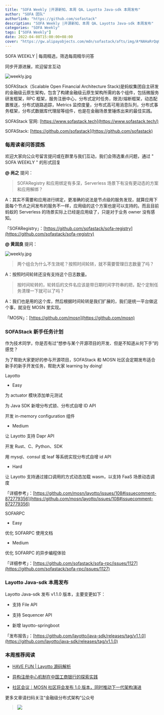```yaml
---
title: "SOFA Weekly |开源新知、本周 QA、Layotto Java-sdk 本周发布"
author: "SOFA 团队"
authorlink: "https://github.com/sofastack"
description: "SOFA Weekly |开源新知、本周 QA、Layotto Java-sdk 本周发布"
categories: "SOFA Weekly"
tags: ["SOFA Weekly"]
date: 2022-04-08T15:00:00+08:00
cover: "https://gw.alipayobjects.com/mdn/sofastack/afts/img/A*NAHaRrQqGzAAAAAAAAAAAAAAARQnAQ"
---
```


SOFA WEEKLY | 每周精选，筛选每周精华问答

同步开源进展，欢迎留言互动

![weekly.jpg](https://gw.alipayobjects.com/mdn/sofastack/afts/img/A*NAHaRrQqGzAAAAAAAAAAAAAAARQnAQ)

SOFAStack（Scalable Open Financial Architecture Stack)是蚂蚁集团自主研发的金融级云原生架构，包含了构建金融级云原生架构所需的各个组件，包括微服务研发框架，RPC 框架，服务注册中心，分布式定时任务，限流/熔断框架，动态配置推送，分布式链路追踪，Metrics 监控度量，分布式高可用消息队列，分布式事务框架，分布式数据库代理层等组件，也是在金融场景里锤炼出来的最佳实践。

SOFAStack 官网: [https://www.sofastack.tech](https://www.sofastack.tech/)

SOFAStack: [https://github.com/sofastack](https://github.com/sofastack)

### 每周读者问答提炼

欢迎大家向公众号留言提问或在群里与我们互动，我们会筛选重点问题，通过 " SOFA WEEKLY " 的形式回复

**@ 尚之** 提问：

> SOFARegistry 和应用绑定有多深，Serverless 场景下有没有更动态的方案和应用解绑？

A：其实不需要和应用进行绑定，更准确的说法是节点级的服务发现，就算应用下面每个节点之间发布的服务不一样，应用级的这个方案也是可以支持的。而且目前蚂蚁的 Serverless 的场景实际上已经是应用级了，只是对于业务 owner 没有感知。

「SOFARegistry」：[https://github.com/sofastack/sofa-registry](https://github.com/sofastack/sofa-registry)

**@ 黄润良** 提问：

![weekly.jpg](https://gw.alipayobjects.com/mdn/rms_1c90e8/afts/img/A*GwwxQ48em3QAAAAAAAAAAAAAARQnAQ)

> 两个组合为什么不生效呢？按照时间轮转，就不需要管理日志数量了吗？

A：按照时间轮转还没有支持这个日志数量。

> 按时间轮转的，轮转后的文件名应该是带日期时间字符串的把，配个定制任务清理一下就可以了吗？

A：我们也是用的这个库，然后根据时间轮转是我们扩展的，我们是统一平台做这个事，就没在 MOSN 里实现。

「MOSN」：[https://github.com/mosn](https://github.com/mosn)

### SOFAStack 新手任务计划

作为技术同学，你是否有过“想参与某个开源项目的开发、但是不知道从何下手”的感觉？

为了帮助大家更好的参与开源项目，SOFAStack 和 MOSN 社区会定期发布适合新手的新手开发任务，帮助大家 learning by doing!

Layotto

- Easy

为 actuator 模块添加单元测试

为 Java SDK 新增分布式锁、分布式自增 ID API

开发 in-memory configuration 组件

- Medium

让 Layotto 支持 Dapr API

开发 Rust、C、Python、SDK

用 mysql、consul 或 leaf 等系统实现分布式自增 id API

- Hard

让 Layotto 支持通过接口调用的方式动态加载 wasm，以支持 FaaS 场景动态调度

「详细参考」：[https://github.com/mosn/layotto/issues/108#issuecomment-872779356](https://github.com/mosn/layotto/issues/108#issuecomment-872779356)

SOFARPC

- Easy

优化 SOFARPC 使用文档

- Medium

优化 SOFARPC 的异步编程体验

「详细参考」：[https://github.com/sofastack/sofa-rpc/issues/1127](https://github.com/sofastack/sofa-rpc/issues/1127)

### Layotto Java-sdk  本周发布

Layotto Java-sdk 发布 v1.1.0 版本，主要变更如下：

- 支持 File API

- 支持 Sequencer API

- 新增 layotto-springboot

「发布报告」：[https://github.com/layotto/java-sdk/releases/tag/v1.1.0](https://github.com/layotto/java-sdk/releases/tag/v1.1.0)

### 本周推荐阅读

- [HAVE FUN | Layotto 源码解析](https://mp.weixin.qq.com/s?__biz=MzUzMzU5Mjc1Nw==&mid=2247504412&idx=1&sn=b4e09eca55af2eb83cb9dd5d9c0e3f08&chksm=faa33dc6cdd4b4d0513c986bd745b04b92f4539029ffca2131f3d7050b54d4c15f17d2cde820&scene=21#wechat_redirect)

- [异构注册中心机制在中国工商银行的探索实践](https://mp.weixin.qq.com/s?__biz=MzUzMzU5Mjc1Nw==&mid=2247504244&idx=1&sn=59e32e2d4be5bbf6789da040eaaa1d4d&chksm=faa33eaecdd4b7b8a2f630944d6c7fd679bd1ecfef2c512111a61c02320dc78bb0ee560053f9&scene=21#wechat_redirect)

- [社区会议｜MOSN 社区将会发布 1.0 版本，同时推动下一代架构演进](https://mp.weixin.qq.com/s?__biz=MzUzMzU5Mjc1Nw==&mid=2247502035&idx=1&sn=7854ee79b923d5431903f787ff9edc73&chksm=faa32709cdd4ae1fce7b031a5ceed38018dbcc61da42024649d8ef0c5b39d823d508004239a8&scene=21)

更多文章请扫码关注“金融级分布式架构”公众号

> ![](https://gw.alipayobjects.com/mdn/rms_1c90e8/afts/img/A*8G5NRZ7UEToAAAAAAAAAAAAAARQnAQ)
